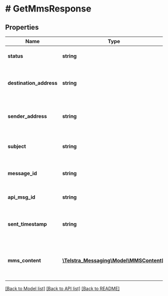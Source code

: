 # # GetMmsResponse

## Properties

Name | Type | Description | Notes
------------ | ------------- | ------------- | -------------
**status** | **string** | The final state of the message. | 
**destination_address** | **string** | The number the message was sent to. | 
**sender_address** | **string** | The number the message was sent from. | 
**subject** | **string** | The subject assigned to the message. | [optional] 
**message_id** | **string** | Message Id assigned by the MMSC. | [optional] 
**api_msg_id** | **string** | Message Id assigned by the API. | [optional] 
**sent_timestamp** | **string** | Time handling of the message ended. | 
**mms_content** | [**\Telstra_Messaging\Model\MMSContent[]**](MMSContent.md) | An array of content that was received in an MMS message. | 

[[Back to Model list]](../../README.md#documentation-for-models) [[Back to API list]](../../README.md#documentation-for-api-endpoints) [[Back to README]](../../README.md)


